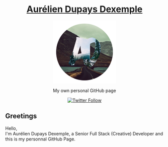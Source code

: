 <h1 align="center">
  <a href="https://aureliendupaysdexemple.com/">Aurélien Dupays Dexemple</a>
</h1>

<p align="center">
  <img width="200" align="center" src="https://github.com/SugarDarius/sugardarius/blob/master/medias/img/logo.png" />
</p>

<p align="center">
  My own personal GitHub page
</p>

<p align="center">
  <a href="https://twitter.com/azeldvin">  
    <img alt="Twitter Follow" src="https://img.shields.io/twitter/follow/azeldvin?style=social">
  </a>
</p>

## Greetings
Hello,<br />
I'm Aurélien Dupays Dexemple, a Senior Full Stack (Creative) Developer and this is my personnal GitHub Page.